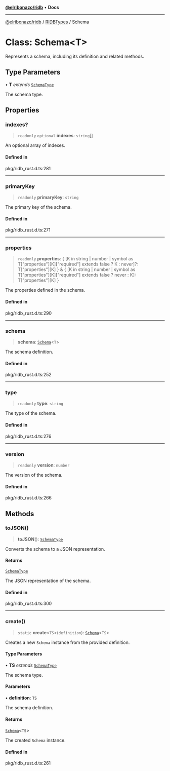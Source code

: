 [**@elribonazo/ridb**](../../../README.md) • **Docs**

***

[@elribonazo/ridb](../../../README.md) / [RIDBTypes](../README.md) / Schema

# Class: Schema\<T\>

Represents a schema, including its definition and related methods.

## Type Parameters

• **T** *extends* [`SchemaType`](../type-aliases/SchemaType.md)

The schema type.

## Properties

### indexes?

> `readonly` `optional` **indexes**: `string`[]

An optional array of indexes.

#### Defined in

pkg/ridb\_rust.d.ts:281

***

### primaryKey

> `readonly` **primaryKey**: `string`

The primary key of the schema.

#### Defined in

pkg/ridb\_rust.d.ts:271

***

### properties

> `readonly` **properties**: \{ \[K in string \| number \| symbol as T\["properties"\]\[K\]\["required"\] extends false ? K : never\]?: T\["properties"\]\[K\] \} & \{ \[K in string \| number \| symbol as T\["properties"\]\[K\]\["required"\] extends false ? never : K\]: T\["properties"\]\[K\] \}

The properties defined in the schema.

#### Defined in

pkg/ridb\_rust.d.ts:290

***

### schema

> **schema**: [`Schema`](Schema.md)\<`T`\>

The schema definition.

#### Defined in

pkg/ridb\_rust.d.ts:252

***

### type

> `readonly` **type**: `string`

The type of the schema.

#### Defined in

pkg/ridb\_rust.d.ts:276

***

### version

> `readonly` **version**: `number`

The version of the schema.

#### Defined in

pkg/ridb\_rust.d.ts:266

## Methods

### toJSON()

> **toJSON**(): [`SchemaType`](../type-aliases/SchemaType.md)

Converts the schema to a JSON representation.

#### Returns

[`SchemaType`](../type-aliases/SchemaType.md)

The JSON representation of the schema.

#### Defined in

pkg/ridb\_rust.d.ts:300

***

### create()

> `static` **create**\<`TS`\>(`definition`): [`Schema`](Schema.md)\<`TS`\>

Creates a new `Schema` instance from the provided definition.

#### Type Parameters

• **TS** *extends* [`SchemaType`](../type-aliases/SchemaType.md)

The schema type.

#### Parameters

• **definition**: `TS`

The schema definition.

#### Returns

[`Schema`](Schema.md)\<`TS`\>

The created `Schema` instance.

#### Defined in

pkg/ridb\_rust.d.ts:261
